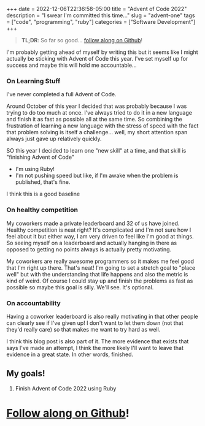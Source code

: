 +++
date = 2022-12-06T22:36:58-05:00
title = "Advent of Code 2022"
description = "I swear I'm committed this time..."
slug = "advent-one"
tags = ["code", "programming", "ruby"]
categories = ["Software Development"]
+++

> **TL;DR**: So far so good... [follow along on Github](https://github.com/RyanBrushett/adventofcode2022)!

I'm probably getting ahead of myself by writing this but it seems like I might actually be sticking with Advent of Code
this year. I've set myself up for success and maybe this will hold me accountable...

### On Learning Stuff

I've never completed a full Advent of Code.

Around October of this year I decided that was probably because I was trying to do too much at once. I've always tried
to do it in a new language and finish it as fast as possible all at the same time. So combining the frustration of
learning a new language with the stress of speed with the fact that problem solving is itself a challenge...
well, my short attention span always just gave up relatively quickly.

SO this year I decided to learn one "new skill" at a time, and that skill is "finishing Advent of Code"

- I'm using Ruby!
- I'm not pushing speed but like, if I'm awake when the problem is published, that's fine.

I think this is a good baseline

### On healthy competition

My coworkers made a private leaderboard and 32 of us have joined. Healthy competition is neat right? It's complicated
and I'm not sure how I feel about it but either way, I am very driven to feel like I'm good at things.
So seeing myself on a leaderboard and actually hanging in there as opposed to getting no points always is actually
pretty motivating.

My coworkers are really awesome programmers so it makes me feel good that I'm right up there. That's neat!
I'm going to set a stretch goal to "place well" but with the understanding that life happens and also the metric is kind
of weird. Of course I could stay up and finish the problems as fast as possible so maybe this goal is silly. We'll see.
It's optional.

### On accountability

Having a coworker leaderboard is also really motivating in that other people can clearly see if I've given up! I don't
want to let them down (not that they'd really care) so that makes me want to try hard as well.

I think this blog post is also part of it. The more evidence that exists that says I've made an attempt, I think the
more likely I'll want to leave that evidence in a great state. In other words, finished.

## My goals!

1. Finish Advent of Code 2022 using Ruby

# [Follow along on Github](https://github.com/RyanBrushett/adventofcode2022)!
